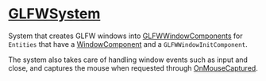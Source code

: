 # [GLFWSystem](GLFWSystem.hpp)

System that creates GLFW windows into [GLFWWindowComponents](../../components/data/GLFWWindowComponent.md) for `Entities` that have a [WindowComponent](../../components/data/WindowComponent.md) and a `GLFWWindowInitComponent`.

The system also takes care of handling window events such as input and close, and captures the mouse when requested through [OnMouseCaptured](../../components/functions/OnMouseCaptured.md).